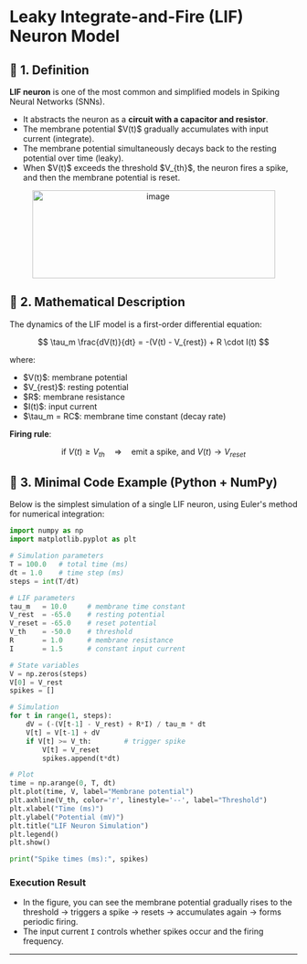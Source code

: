 
# **Leaky Integrate-and-Fire (LIF) Neuron Model**

## 📖 1. Definition

**LIF neuron** is one of the most common and simplified models in Spiking Neural Networks (SNNs).

* It abstracts the neuron as a **circuit with a capacitor and resistor**.
* The membrane potential \$V(t)\$ gradually accumulates with input current (integrate).
* The membrane potential simultaneously decays back to the resting potential over time (leaky).
* When \$V(t)\$ exceeds the threshold \$V\_{th}\$, the neuron fires a spike, and then the membrane potential is reset.
<div align="center">
<img width="425" height="154" alt="image" src="https://github.com/user-attachments/assets/0f6b947c-44bf-4aa6-b402-0e1f017e1db4" />
</div>

## 📖 2. Mathematical Description

The dynamics of the LIF model is a first-order differential equation:

$$
\tau_m \frac{dV(t)}{dt} = -(V(t) - V_{rest}) + R \cdot I(t)
$$

where:

* \$V(t)\$: membrane potential
* \$V\_{rest}\$: resting potential
* \$R\$: membrane resistance
* \$I(t)\$: input current
* \$\tau\_m = RC\$: membrane time constant (decay rate)

**Firing rule**:

$$
\text{if } V(t) \geq V_{th} \quad \Rightarrow \quad \text{emit a spike, and } V(t) \to V_{reset}
$$



## 📖 3. Minimal Code Example (Python + NumPy)

Below is the simplest simulation of a single LIF neuron, using Euler's method for numerical integration:

```python
import numpy as np
import matplotlib.pyplot as plt

# Simulation parameters
T = 100.0   # total time (ms)
dt = 1.0    # time step (ms)
steps = int(T/dt)

# LIF parameters
tau_m   = 10.0     # membrane time constant
V_rest  = -65.0    # resting potential
V_reset = -65.0    # reset potential
V_th    = -50.0    # threshold
R       = 1.0      # membrane resistance
I       = 1.5      # constant input current

# State variables
V = np.zeros(steps)
V[0] = V_rest
spikes = []

# Simulation
for t in range(1, steps):
    dV = (-(V[t-1] - V_rest) + R*I) / tau_m * dt
    V[t] = V[t-1] + dV
    if V[t] >= V_th:        # trigger spike
        V[t] = V_reset
        spikes.append(t*dt)

# Plot
time = np.arange(0, T, dt)
plt.plot(time, V, label="Membrane potential")
plt.axhline(V_th, color='r', linestyle='--', label="Threshold")
plt.xlabel("Time (ms)")
plt.ylabel("Potential (mV)")
plt.title("LIF Neuron Simulation")
plt.legend()
plt.show()

print("Spike times (ms):", spikes)
```



### Execution Result

* In the figure, you can see the membrane potential gradually rises to the threshold → triggers a spike → resets → accumulates again → forms periodic firing.
* The input current `I` controls whether spikes occur and the firing frequency.

---


